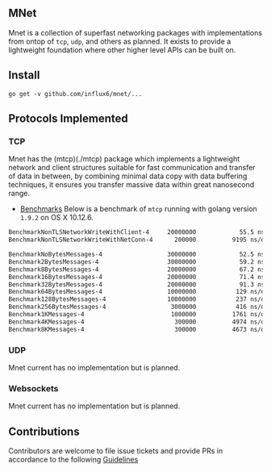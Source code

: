 MNet
------
Mnet is a collection of superfast networking packages with implementations from ontop of `tcp`, `udp`, and others as planned. It exists to provide a lightweight foundation where other higher level APIs can 
be built on.

## Install

```
go get -v github.com/influx6/mnet/...
```

## Protocols Implemented

### TCP

Mnet has the (mtcp)(./mtcp) package which implements a lightweight network and client structures suitable for fast communication and transfer of data in between, by combining minimal data copy
with data buffering techniques, it ensures you transfer massive data within great nanosecond range.

- [Benchmarks](./mtcp/benchmark.txt)
Below is a benchmark of `mtcp` running with golang version `1.9.2` on OS X 10.12.6.

```bash
BenchmarkNonTLSNetworkWriteWithClient-4    	20000000	        55.5 ns/op	 144.01 MB/s	       
BenchmarkNonTLSNetworkWriteWithNetConn-4   	  200000	      9195 ns/op	   0.87 MB/s	      72 B/op	       2 allocs/op
```

```bash
BenchmarkNoBytesMessages-4                 	30000000	        52.5 ns/op	  76.15 MB/s	       
Benchmark2BytesMessages-4                  	30000000	        59.2 ns/op	 101.39 MB/s	       
Benchmark8BytesMessages-4                  	20000000	        67.2 ns/op	 178.47 MB/s	       
Benchmark16BytesMessages-4                 	20000000	        71.4 ns/op	 279.97 MB/s	       
Benchmark32BytesMessages-4                 	20000000	        91.3 ns/op	 394.12 MB/s	       
Benchmark64BytesMessages-4                 	10000000	       129 ns/op	 523.85 MB/s	       
Benchmark128BytesMessages-4                	10000000	       237 ns/op	 554.98 MB/s	       
Benchmark256BytesMessages-4                	 3000000	       416 ns/op	 624.44 MB/s	       
Benchmark1KMessages-4                      	 1000000	      1761 ns/op	 583.56 MB/s	       
Benchmark4KMessages-4                      	  300000	      4974 ns/op	 824.28 MB/s	       
Benchmark8KMessages-4                      	  300000	      4673 ns/op	1753.75 MB/s	       
````


### UDP

Mnet current has no implementation but is planned.

### Websockets

Mnet current has no implementation but is planned.



## Contributions

Contributors are welcome to file issue tickets and provide PRs in accordance to the following [Guidelines](./contrib.md)